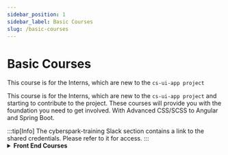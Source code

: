 ```yaml
---
sidebar_position: 1
sidebar_label: Basic Courses
slug: /basic-courses
---
```


# Basic Courses

This course is for the Interns, which are new to the `cs-ui-app project`

This course is for the Interns, which are new to the `cs-ui-app project` and starting to contribute to the project. These courses will provide you with the foundation you need to get involved. With Advanced CSS/SCSS to Angular and Spring Boot.

<div>
:::tip[Info]
The cyberspark-training Slack section contains a link to the shared credentials. Please refer to it for access.
:::

</div>

<details>
  <summary><b> Front End Courses</b> </summary>
  <div>
    <div>
      💡By these courses, you will get a complete understanding of CSS/SCSS and
      Angular. After this you'll be able to start contributing to the
      project.{" "}
    </div>
    <br />
    <details>
      <summary>
        <b>Basic css/scss Bootcamp</b>
      </summary>
      <div>
        <strong>
          Reinforce your CSS concepts with Course: Advanced CSS and Sass
          Flexbox, Grid, Animations and More!{" "}
        </strong>
      </div>
      <div align--items--center>
        <Scss />
      </div>
    </details>
    <br />
    <details>
      <summary>
        <b>The Modern Angular Bootcamp</b>
      </summary>
      <div>
        <strong>
          Get ready with Angular! Understand how to build and deploy
          production-ready apps.{" "}
        </strong>
      </div>
      <div>
      
        <AngularCourse />
        <div> 
        <center>**Relevant Topics to cover**</center>
        ![External image](../../static/img/image1.jpg)
        ![External image](../../static/img/image2.jpg)
        ![External image](../../static/img/image3.jpg)
        ![External image](../../static/img/image4.jpg)
        ![External image](../../static/img/image5.jpg)
        ![External image](../../static/img/image6.jpg)
        </div>
      </div>
    </details>
  </div>
</details>

<details>
  <summary><b>Angular Crash Course</b></summary>
  <div>
    <div>
      Taking this optional course is an excellent way to elevate your Angular knowledge
    </div>
      <div top= "10px" align--items--center>
        <AngularCrashCourse />
      </div>
    <br />
  </div>
</details>

export const AngularCourse = () => (

  <div style={{marginTop : '20px'}}>
    <a
      style={{
        textAlign: "center",
        alignItems: "center",
        textDecoration: "none",
        margin: "310px",
        paddingTop: "45px",
      }}
      href="https://www.udemy.com/course/the-modern-angular-bootcamp/"
    >
      <button style={{ padding: "10px" }}>The Udemy Course Link</button>
    </a>
  </div>
);

export const Scss = () => (

  <div style={{}}>
    <iframe
      width="800"
      height="450"
      src="https://www.youtube.com/embed/nu5mdN2JIwM?si=_Gs7WkEDhuMByaCo/"
      frameborder="0"
      allowfullscreen
    ></iframe>
    <a
      style={{
        textAlign: "left",
        alignItems: "left",
        textDecoration: "none",
        marginLeft: "-15px",
        padding: "15px",
      }}
      href="https://www.youtube.com/embed/nu5mdN2JIwM?si=_Gs7WkEDhuMByaCo/"
    >
      <button style={{ padding: "10px" }}>The Course Link</button>
    </a>
  </div>
);
export const AngularCrashCourse = () => (

  <div style={{}}>
    <iframe
      marginTop = "25px"
      width="800"
      height="450"
      src="https://www.youtube.com/embed/WHv1YQUg6ow?si=GWUiIV6RWWx-Xr9H/"
      frameborder="0"
      allowfullscreen
    ></iframe>
    <a
      style={{
        textAlign: "left",
        alignItems: "left",
        textDecoration: "none",
        marginLeft: "-15px",
        padding: "15px",
      }}
      href="https://www.youtube.com/embed/WHv1YQUg6ow?si=GWUiIV6RWWx-Xr9H/"
    >
      <button style={{ padding: "10px" }}>The Course Link</button>
    </a>
  </div>
);
